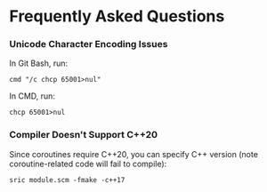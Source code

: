 # Frequently Asked Questions

### Unicode Character Encoding Issues
In Git Bash, run:
```
cmd "/c chcp 65001>nul"
```
In CMD, run:
```
chcp 65001>nul
```

### Compiler Doesn't Support C++20
Since coroutines require C++20, you can specify C++ version (note coroutine-related code will fail to compile):
```
sric module.scm -fmake -c++17
```

